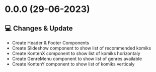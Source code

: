 # 0.0.0 (29-06-2023)

## 💻 Changes & Update

-   Create Header & Footer Components
-   Create Slideshow component to show list of recommended komiks
-   Create KontenX component to show list of komiks horizontaly
-   Create GenreMenu component to show list of genres available
-   Create KontenY component to show list of komiks verticaly
